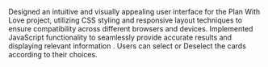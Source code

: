 Designed an intuitive and visually appealing user interface for the Plan With Love project, utilizing CSS styling and responsive layout techniques to ensure compatibility across different browsers and devices.
Implemented JavaScript functionality to seamlessly  provide accurate results and displaying relevant information .
Users can select or Deselect the cards according to their choices.

